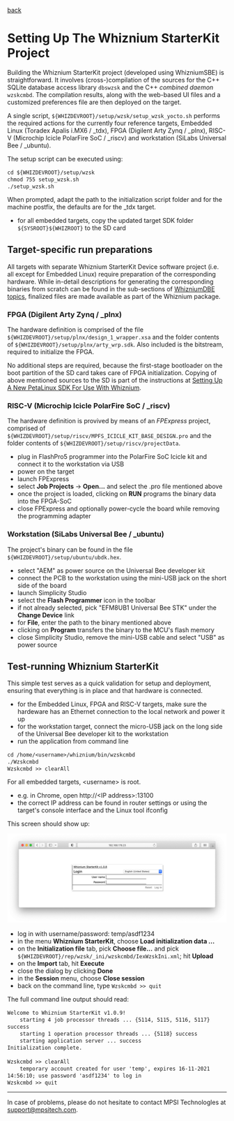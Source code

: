 [back](./README.md)

# Setting Up The Whiznium StarterKit Project

Building the Whiznium StarterKit project (developed using WhizniumSBE) is straightforward. It involves (cross-)compilation of the sources for the C++ SQLite database access library ``dbswzsk`` and the C++ _combined daemon_ ``wzskcmbd``. The compilation results, along with the web-based UI files and a customized preferences file are then deployed on the target.

A single script, ``${WHIZDEVROOT}/setup/wzsk/setup_wzsk_yocto.sh`` performs the required actions for the currently four reference targets, Embedded Linux (Toradex Apalis i.MX6 / _tdx), FPGA (Digilent Arty Zynq / _plnx), RISC-V (Microchip Icicle PolarFire SoC / _riscv) and workstation (SiLabs Universal Bee / _ubuntu).

The setup script can be executed using:
```
cd ${WHIZDEVROOT}/setup/wzsk
chmod 755 setup_wzsk.sh
./setup_wzsk.sh
```

When prompted, adapt the path to the initialization script folder and for the machine postfix, the defaults are for the _tdx target.

- for all embedded targets, copy the updated target SDK folder ``${SYSROOT}${WHIZROOT}`` to the SD card

## Target-specific run preparations

All targets with separate Whiznium StarterKit Device software project (i.e. all except for Embedded Linux) require preparation of the corresponding hardware. While in-detail descriptions for generating the corresponding binaries from scratch can be found in the sub-sections of [WhizniumDBE topics](./README.md), finalized files are made available as part of the Whiznium package. 

### FPGA (Digilent Arty Zynq / _plnx)

The hardware definition is comprised of the file ``${WHIZDEVROOT}/setup/plnx/design_1_wrapper.xsa`` and the folder contents of ``${WHIZDEVROOT}/setup/plnx/arty_wrp.sdk``. Also included is the bitstream, required to initialize the FPGA.

No additional steps are required, because the first-stage bootloader on the boot partition of the SD card takes care of FPGA initialization. Copying of above mentioned sources to the SD is part of the instructions at [Setting Up A New PetaLinux SDK For Use With Whiznium](./setup_peta.md).

### RISC-V (Microchip Icicle PolarFire SoC / _riscv)

The hardware definition is provived by means of an _FPExpress_ project, comprised of ``${WHIZDEVROOT}/setup/riscv/MPFS_ICICLE_KIT_BASE_DESIGN.pro`` and the folder contents of ``${WHIZDEVROOT}/setup/riscv/projectData``.

- plug in FlashPro5 programmer into the PolarFire SoC Icicle kit and connect it to the workstation via USB
- power on the target
- launch FPExpress
- select __Job Projects__ -> __Open...__ and select the .pro file mentioned above
- once the project is loaded, clicking on __RUN__ programs the binary data into the FPGA-SoC
- close FPExpress and optionally power-cycle the board while removing the programming adapter

### Workstation (SiLabs Universal Bee / _ubuntu)

The project's binary can be found in the file ``${WHIZDEVROOT}/setup/ubuntu/ubdk.hex``.

- select "AEM" as power source on the Universal Bee developer kit
- connect the PCB to the workstation using the mini-USB jack on the short side of the board
- launch Simplicity Studio
- select the __Flash Programmer__ icon in the toolbar
- if not already selected, pick "EFM8UB1 Universal Bee STK" under the __Change Device__ link
- for __File__, enter the path to the binary mentioned above
- clicking on __Program__ transfers the binary to the MCU's flash memory
- close Simplicity Studio, remove the mini-USB cable and select "USB" as power source

## Test-running Whiznium StarterKit

This simple test serves as a quick validation for setup and deployment, ensuring that everything is in place and that hardware is connected.

- for the Embedded Linux, FPGA and RISC-V targets, make sure the hardeware has an Ethernet connection to the local network and power it up
- for the workstation target, connect the micro-USB jack on the long side of the Universal Bee developer kit to the workstation
- run the application from command line
```
cd /home/<username>/whiznium/bin/wzskcmbd
./Wzskcmbd
Wzskcmbd >> clearAll
```
For all embedded targets, &lt;username&gt; is root.

- e.g. in Chrome, open http://&lt;IP address&gt;:13100
- the correct IP address can be found in router settings or using the target's console interface and the Linux tool ifconfig

This screen should show up:

![](wzsk/Wzskcmbd.png)

- log in with username/password: temp/asdf1234
- in the menu __Whiznium StarterKit__, choose __Load initialization data ...__
- on the __Initialization file__ tab, pick __Choose file...__ and pick ``${WHIZDEVROOT}/rep/wzsk/_ini/wzskcmbd/IexWzskIni.xml``; hit __Upload__
- on the __Import__ tab, hit __Execute__
- close the dialog by clicking __Done__
- in the __Session__ menu, choose __Close session__
- back on the command line, type ``Wzskcmbd >> quit``

The full command line output should read:
```
Welcome to Whiznium StarterKit v1.0.9!
	starting 4 job processor threads ... {5114, 5115, 5116, 5117} success
	starting 1 operation processor threads ... {5118} success
	starting application server ... success
Initialization complete.

Wzskcmbd >> clearAll
	temporary account created for user 'temp', expires 16-11-2021 14:56:10; use password 'asdf1234' to log in
Wzskcmbd >> quit
```

---

In case of problems, please do not hesitate to contact MPSI Technologles at [support@mpsitech.com](mailto:support@mpsitech.com).
